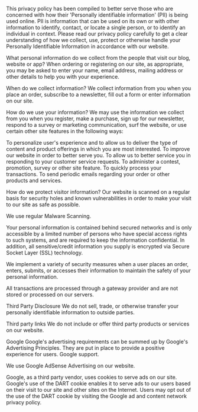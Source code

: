 This privacy policy has been compiled to better serve those who are concerned with how their 'Personally identifiable information' (PII) is being used online. PII is information that can be used on its own or with other information to identify, contact, or locate a single person, or to identify an individual in context. Please read our privacy policy carefully to get a clear understanding of how we collect, use, protect or otherwise handle your Personally Identifiable Information in accordance with our website.

What personal information do we collect from the people that visit our blog, website or app?
When ordering or registering on our site, as appropriate, you may be asked to enter your name, email address, mailing address or other details to help you with your experience.

When do we collect information?
We collect information from you when you place an order, subscribe to a newsletter, fill out a form or enter information on our site.

How do we use your information?
We may use the information we collect from you when you register, make a purchase, sign up for our newsletter, respond to a survey or marketing communication, surf the website, or use certain other site features in the following ways:

To personalize user's experience and to allow us to deliver the type of content and product offerings in which you are most interested.
To improve our website in order to better serve you.
To allow us to better service you in responding to your customer service requests.
To administer a contest, promotion, survey or other site feature.
To quickly process your transactions.
To send periodic emails regarding your order or other products and services.

How do we protect visitor information?
Our website is scanned on a regular basis for security holes and known vulnerabilities in order to make your visit to our site as safe as possible.

We use regular Malware Scanning.

Your personal information is contained behind secured networks and is only accessible by a limited number of persons who have special access rights to such systems, and are required to keep the information confidential. In addition, all sensitive/credit information you supply is encrypted via Secure Socket Layer (SSL) technology.

We implement a variety of security measures when a user places an order, enters, submits, or accesses their information to maintain the safety of your personal information.

All transactions are processed through a gateway provider and are not stored or processed on our servers.

Third Party Disclosure
We do not sell, trade, or otherwise transfer your personally identifiable information to outside parties.

Third party links
We do not include or offer third party products or services on our website.

Google
Google's advertising requirements can be summed up by Google's Advertising Principles. They are put in place to provide a positive experience for users. Google support.

We use Google AdSense Advertising on our website.

Google, as a third party vendor, uses cookies to serve ads on our site. Google's use of the DART cookie enables it to serve ads to our users based on their visit to our site and other sites on the Internet. Users may opt out of the use of the DART cookie by visiting the Google ad and content network privacy policy.
